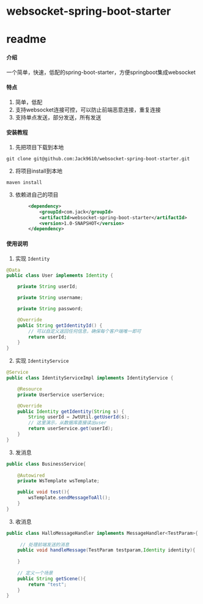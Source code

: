 # websocket-spring-boot-starter

# readme

#### 介绍
一个简单，快速，低配的spring-boot-starter，方便springboot集成websocket

#### 特点
1. 简单，低配
2. 支持websocket连接可控，可以防止前端恶意连接，重复连接
3. 支持单点发送，部分发送，所有发送


#### 安装教程
1. 先把项目下载到本地
```
git clone git@github.com:Jack9610/websocket-spring-boot-starter.git
```
2. 将项目install到本地
```
maven install 
```
3. 依赖进自己的项目
```xml
        <dependency>
            <groupId>com.jack</groupId>
            <artifactId>websocket-spring-boot-starter</artifactId>
            <version>1.0-SNAPSHOT</version>
        </dependency>
```
#### 使用说明
1.  实现 `Identity` 
```java
@Data
public class User implements Identity {

    private String userId;

    private String username;

    private String password;

    @Override
    public String getIdentityId() {
        // 可以自定义返回任何信息，确保每个客户端唯一即可
        return userId;
    }
}
```
2. 实现 `IdentityService`
```java
@Service
public class IdentityServiceImpl implements IdentityService {

    @Resource
    private UserService userService;

    @Override
    public Identity getIdentity(String s) {
        String userId = JwtUtil.getUserId(s);
        // 这里演示，从数据库直接读出user
        return userService.get(userId);
    }
}
```
3. 发消息
```java
public class BusinessService{
    
    @Autowired
    private WsTemplate wsTemplate;

    public void test(){
        wsTemplate.sendMessageToAll();
    }
}
``` 
3. 收消息
```java
public class HalloMessageHandler implements MessageHandler<TestParam>{
    
     // 处理前端发送的消息
    public void handleMessage(TestParam testparam,Identity identity){
        
    }
    
    // 定义一个场景
    public String getScene(){
        return "test";
    }
}
```
